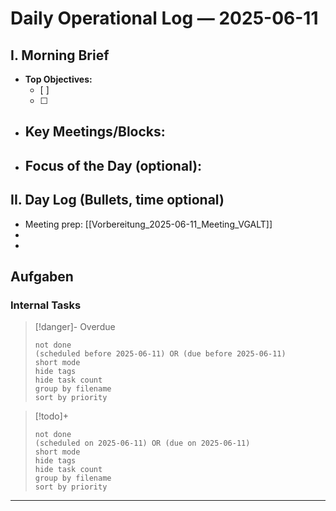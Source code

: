 
# Daily Operational Log — 2025-06-11

## I. Morning Brief

- **Top Objectives:**
  - [ ]
  - [ ]
- **Key Meetings/Blocks:**
  -
- **Focus of the Day (optional):**
  -

## II. Day Log (Bullets, time optional)

- Meeting prep: [[Vorbereitung_2025-06-11_Meeting_VGALT]]
-
-

## Aufgaben

### Internal Tasks

> [!danger]- Overdue
>```tasks
>not done
>(scheduled before 2025-06-11) OR (due before 2025-06-11)
>short mode
>hide tags
>hide task count
>group by filename
>sort by priority
>```

> [!todo]+
>```tasks
>not done
>(scheduled on 2025-06-11) OR (due on 2025-06-11)
>short mode
>hide tags
>hide task count
>group by filename
>sort by priority
>```

---
